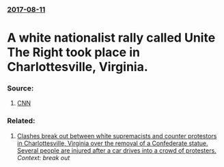 ### [2017-08-11](/news/2017/08/11/index.md)

# A white nationalist rally called Unite The Right took place in Charlottesville, Virginia. 




### Source:

1. [CNN](http://us.cnn.com/2017/08/12/us/charlottesville-white-nationalists-rally/index.html)

### Related:

1. [Clashes break out between white supremacists and counter protestors in Charlottesville, Virginia over the removal of a Confederate statue. Several people are injured after a car drives into a crowd of protesters. ](/news/2017/08/12/clashes-break-out-between-white-supremacists-and-counter-protestors-in-charlottesville-virginia-over-the-removal-of-a-confederate-statue-s.md) _Context: break out_
